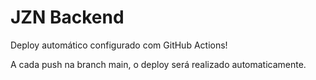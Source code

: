 # JZN Backend

Deploy automático configurado com GitHub Actions!

A cada push na branch main, o deploy será realizado automaticamente.

